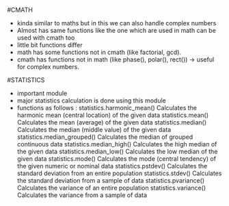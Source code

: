 #CMATH 
- kinda similar to maths but in this we can also handle complex numbers
- Almost has same functions like the one which are used in math can be used with cmath too
-  little bit functions differ
-  math has some functions not in cmath (like factorial, gcd).
- cmath has functions not in math (like phase(), polar(), rect()) → useful for complex numbers.

#STATISTICS 
- important module
- major statistics calculation is done using this module
- functions as follows :
statistics.harmonic_mean()	Calculates the harmonic mean (central location) of the given data
statistics.mean()	Calculates the mean (average) of the given data
statistics.median()	Calculates the median (middle value) of the given data
statistics.median_grouped()	Calculates the median of grouped continuous data
statistics.median_high()	Calculates the high median of the given data
statistics.median_low()	Calculates the low median of the given data
statistics.mode()	Calculates the mode (central tendency) of the given numeric or nominal data
statistics.pstdev()	Calculates the standard deviation from an entire population
statistics.stdev()	Calculates the standard deviation from a sample of data
statistics.pvariance()	Calculates the variance of an entire population
statistics.variance()	Calculates the variance from a sample of data
